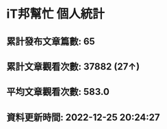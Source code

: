 # iT邦幫忙 個人統計
## 累計發布文章篇數: 65
## 累計文章觀看次數: 37882 (27↑)
## 平均文章觀看次數: 583.0
## 資料更新時間: 2022-12-25 20:24:27